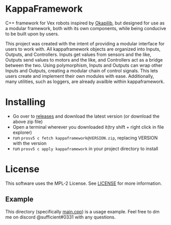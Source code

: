 # KappaFramework
C++ framework for Vex robots inspired by [Okapilib](https://github.com/OkapiLib/OkapiLib), but designed for use as a modular framework, both with its own components, while being conducive to be built upon by users.

This project was created with the intent of providing a modular interface for users to work with. All kappaframework objects are organized into Inputs, Outputs, and Controllers. Inputs get values from sensors and the like, Outputs send values to motors and the like, and Controllers act as a bridge between the two. Using polymorphism, Inputs and Outputs can wrap other Inputs and Outputs, creating a modular chain of control signals. This lets users create and implement their own modules with ease. Additionally, many utilities, such as loggers, are already availble within kappaframework.

Installing
==========
* Go over to [releases](https://github.com/SpencerJ21/KappaFramework/releases) and download the latest version (or download the above zip file)
* Open a terminal wherever you downloaded it(try shift + right click in file explorer)
* run `prosv5 c fetch kappaframework@VERSION.zip`, replacing VERSION with the version
* run `prosv5 c apply kappaframework` in your project directory to install

License
=======
This software uses the MPL-2 License. See [LICENSE](LICENSE) for more information.


Example
-------
This directory (specifically [main.cpp](./src/main.cpp)) is a usage example. Feel free to dm me on discord @sufficient#0331 with any questions.
